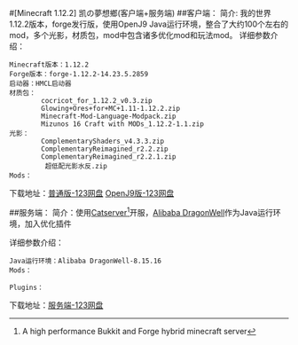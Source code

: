 #[Minecraft 1.12.2] 凯の夢想鄉(客户端+服务端)
##客户端：
简介:
我的世界1.12.2版本，forge发行版，使用OpenJ9 Java运行环境，整合了大约100个左右的mod，多个光影，材质包，mod中包含诸多优化mod和玩法mod。
详细参数介绍：

    Minecraft版本：1.12.2
    Forge版本：forge-1.12.2-14.23.5.2859
    启动器：HMCL启动器
    材质包：
            cocricot_for_1.12.2_v0.3.zip
            Glowing+Ores+for+MC+1.11-1.12.2.zip
            Minecraft-Mod-Language-Modpack.zip
            Mizunos 16 Craft with MODs_1.12.2-1.1.zip
    光影：
            ComplementaryShaders_v4.3.3.zip   
            ComplementaryReimagined_r2.2.zip   
            ComplementaryReimagined_r2.2.1.zip
             超低配光影水反.zip
    Mods：
        
下载地址：[普通版-123网盘]() [OpenJ9版-123网盘]() 

##服务端：
简介：使用[Catserver](https://catmc.org/)[^Catserver]开服，[Alibaba DragonWell](https://dragonwell-jdk.io/#/index)作为Java运行环境，加入优化插件

详细参数介绍：

    Java运行环境：Alibaba DragonWell-8.15.16
    Mods：

    Plugins：
下载地址：[服务端-123网盘]() 
[^Catserver]:A high performance Bukkit and Forge hybrid minecraft server